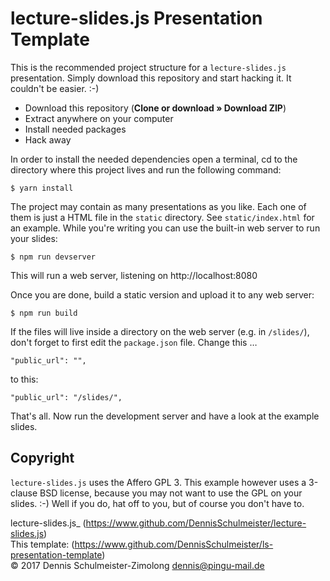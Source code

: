 lecture-slides.js Presentation Template
=======================================

This is the recommended project structure for a `lecture-slides.js` presentation.
Simply download this repository and start hacking it. It couldn't be easier. :-)

 * Download this repository (__Clone or download » Download ZIP__)
 * Extract anywhere on your computer
 * Install needed packages
 * Hack away

In order to install the needed dependencies open a terminal, cd to the directory
where this project lives and run the following command:

    $ yarn install

The project may contain as many presentations as you like. Each one of them is
just a HTML file in the `static` directory. See `static/index.html` for an example.
While you're writing you can use the built-in web server to run your slides:

    $ npm run devserver

This will run a web server, listening on http://localhost:8080

Once you are done, build a static version and upload it to any web server:

    $ npm run build

If the files will live inside a directory on the web server (e.g. in `/slides/`),
don't forget to first edit the `package.json` file. Change this …

    "public_url": "",

to this:

    "public_url": "/slides/",

That's all. Now run the development server and have a look at the example slides.

Copyright
---------

`lecture-slides.js` uses the Affero GPL 3. This example however uses a
3-clause BSD license, because you may not want to use the GPL on your slides.
:-) Well if you do, hat off to you, but of course you don't have to.

lecture-slides.js_ (https://www.github.com/DennisSchulmeister/lecture-slides.js) <br/>
This template: (https://www.github.com/DennisSchulmeister/ls-presentation-template) <br/>
© 2017  Dennis Schulmeister-Zimolong <dennis@pingu-mail.de>
